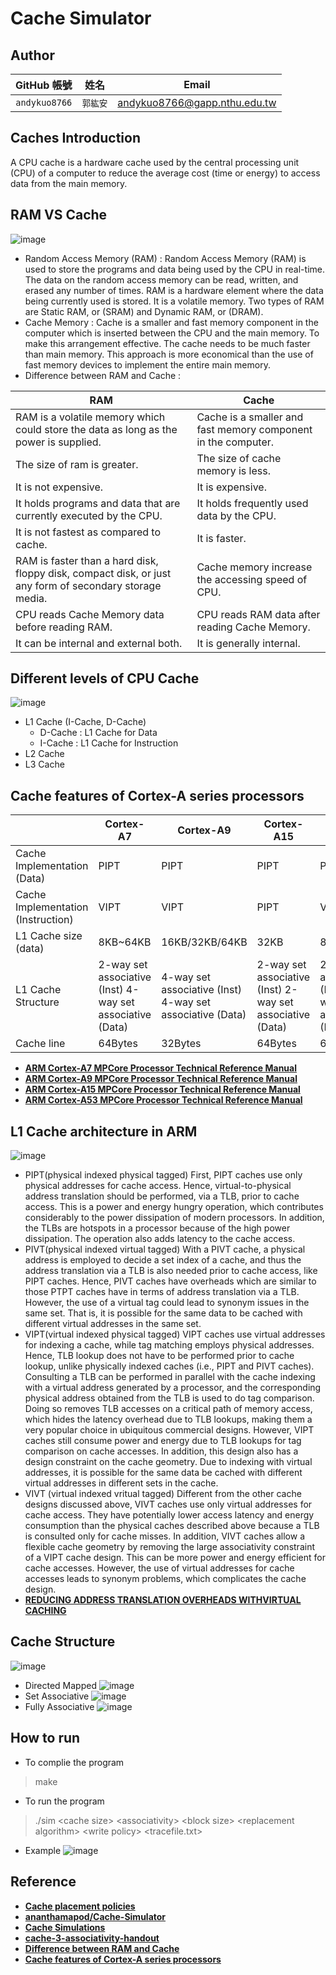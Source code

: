# Cache Simulator

## Author
| GitHub 帳號 | 姓名 | Email |
| :-----------: | :---: | :---: |
| `andykuo8766` | `郭紘安` | andykuo8766@gapp.nthu.edu.tw |

## Caches Introduction
A CPU cache is a hardware cache used by the central processing unit (CPU) of a computer to reduce the average cost (time or energy) to access data from the main memory.

## RAM VS Cache
![image](https://github.com/andykuo8766/Cache-Simulator/blob/main/Pictures/CACHE.png)
* Random Access Memory (RAM) :
Random Access Memory (RAM) is used to store the programs and data being used by the CPU in real-time. The data on the random access memory can be read, written, and erased any number of times. RAM is a hardware element where the data being currently used is stored. It is a volatile memory. Two types of RAM are Static RAM, or (SRAM) and Dynamic RAM, or (DRAM).
* Cache Memory :
Cache is a smaller and fast memory component in the computer which is inserted between the CPU and the main memory. To make this arrangement effective. The cache needs to be much faster than main memory. This approach is more economical than the use of fast memory devices to implement the entire main memory.
* Difference between RAM and Cache :

| RAM | Cache | 
| --- | ----- |
| RAM is a volatile memory which could store the data as long as the power is supplied. | Cache is a smaller and fast memory component in the computer. | Cache is a smaller and fast memory component in the computer.|
| The size of ram is greater. | The size of cache memory is less. |
| It is not expensive. | It is expensive. |
| It holds programs and data that are currently executed by the CPU. | It holds frequently used data by the CPU. |
| It is not fastest as compared to cache. | 	It is faster. |
| RAM is faster than a hard disk, floppy disk, compact disk, or just any form of secondary storage media. | Cache memory increase the accessing speed of CPU. |
| CPU reads Cache Memory data before reading RAM. | CPU reads RAM data after reading Cache Memory. |
| It can be internal and external both. | It is generally internal. |

## Different levels of CPU Cache
![image](https://github.com/andykuo8766/Cache-Simulator/blob/main/Pictures/I-Cache%26D-Cache.jpg)
* L1 Cache (I-Cache, D-Cache)
	* D-Cache : L1 Cache for Data
	* I-Cache : L1 Cache for Instruction
* L2 Cache
* L3 Cache
## Cache features of Cortex-A series processors
|     | Cortex-A7 | Cortex-A9 | Cortex-A15 | Cortex-A53 | 
|---| --- | --- | --- | --- | 
| Cache Implementation (Data) | PIPT | PIPT | PIPT | PIPT | 
| Cache Implementation (Instruction) | VIPT | VIPT | PIPT | VIPT | 
| L1 Cache size (data) | 8KB~64KB | 16KB/32KB/64KB | 32KB | 8KB~64KB | 
| L1 Cache Structure | 2-way set associative (Inst) 4-way set associative (Data) | 4-way set associative (Inst) 4-way set associative (Data) | 2-way set associative (Inst) 2-way set associative (Data) | 2-way set associative (Inst) 4-way set associative (Data) | 
| Cache line | 64Bytes | 32Bytes | 64Bytes | 64 bytes |  
* **[ARM Cortex-A7 MPCore Processor Technical Reference Manual](https://documentation-service.arm.com/static/602cf701083323480d479d18?token=)**
* **[ARM Cortex-A9 MPCore Processor Technical Reference Manual](https://documentation-service.arm.com/static/5e7e1f4fb2608e4d7f0a369f?token=)**
* **[ARM Cortex-A15 MPCore Processor Technical Reference Manual](https://documentation-service.arm.com/static/5e8ecc3ec5ee7d4a00694112?token=)**
* **[ARM Cortex-A53 MPCore Processor Technical Reference Manual](https://documentation-service.arm.com/static/6040c321ee937942ba301626?token=)**

## L1 Cache architecture in ARM
![image](https://github.com/andykuo8766/Cache-Simulator/blob/main/Pictures/Cache_Organizations.png)
* PIPT(physical indexed physical tagged)
First, PIPT caches use only physical addresses for cache access. Hence, virtual-to-physical address translation should be performed, via a TLB, prior to cache access. This is a power and energy hungry operation, which contributes considerably to the power dissipation of modern processors. In addition, the TLBs are hotspots in a processor because of the high power dissipation. The operation also adds latency to the cache access.
* PIVT(physical indexed virtual tagged)
With a PIVT cache, a physical address is employed to decide a set index of a cache, and thus the address translation via a TLB is also needed prior to cache access, like PIPT caches. Hence, PIVT caches have overheads which are similar to those PTPT caches have in terms of address translation via a TLB. However, the use of a virtual tag could lead to synonym issues in the same set. That is, it is possible for the same data to be cached with different virtual addresses in the same set.
* VIPT(virtual indexed physical tagged)
VIPT caches use virtual addresses for indexing a cache, while tag matching employs physical addresses. Hence, TLB lookup does not have to be performed prior to cache lookup, unlike physically indexed caches (i.e., PIPT and PIVT caches). Consulting a TLB can be performed in parallel with the cache indexing with a virtual address generated by a processor, and the corresponding physical address obtained from the TLB is used to do tag comparison. Doing so removes TLB accesses on a critical path of memory access, which hides the latency overhead due to TLB lookups, making them a very popular choice in ubiquitous commercial designs. However, VIPT caches still consume power and energy due to TLB lookups for tag comparison on cache accesses. In addition, this design also has a design constraint on the cache geometry. Due to indexing with virtual addresses, it is possible for the same data be cached with different virtual addresses in different sets in the cache. 
* VIVT (virtual indexed vritual tagged)
Different from the other cache designs discussed above, VIVT caches use only virtual addresses for cache access. They have potentially lower access latency and energy consumption than the physical caches described above because a TLB is consulted only for cache misses. In addition, VIVT caches allow a flexible cache geometry by removing the large associativity constraint of a VIPT cache design. This can be more power and energy efficient for cache accesses. However, the use of virtual addresses for cache accesses leads to synonym problems, which complicates the cache design.
* **[REDUCING ADDRESS TRANSLATION OVERHEADS WITHVIRTUAL CACHING](https://www.semanticscholar.org/paper/Reducing-address-translation-overheads-with-virtual-Yoon/5ea9787782bde3ddcb6632a75a2480417a6282b4)**



## Cache Structure
![image](https://github.com/andykuo8766/Cache-Simulator/blob/main/Pictures/cache-associativity.jpg)
* Directed Mapped
![image](https://github.com/andykuo8766/Cache-Simulator/blob/main/Pictures/Direct-Mapped_Cache_Snehal_Img.png)
* Set Associative
![image](https://github.com/andykuo8766/Cache-Simulator/blob/main/Pictures/Set-Associative_Cache_Snehal_Img.png)
* Fully Associative
![image](https://github.com/andykuo8766/Cache-Simulator/blob/main/Pictures/Fully-Associative_Cache_Snehal_Img.png)

## How to run

* To complie the program

>make

* To run the program

>./sim <cache size\> <associativity\> <block size\> <replacement algorithm\> <write policy\> <tracefile.txt\>

* Example
![image](https://github.com/andykuo8766/Cache-Simulator/blob/main/Pictures/simulator.png)

## Reference
* **[Cache placement policies](https://en.wikipedia.org/wiki/Cache_placement_policies)**
* **[ananthamapod/Cache-Simulator](https://github.com/ananthamapod/Cache-Simulator)**
* **[Cache Simulations](http://www.csbio.unc.edu/mcmillan/index.py?run=Wiki&page=%24Comp411S12.Lab+9)**
* **[cache-3-associativity-handout](http://csillustrated.berkeley.edu/PDFs/handouts/cache-3-associativity-handout.pdf)**
* **[Difference between RAM and Cache](https://www.geeksforgeeks.org/difference-between-ram-and-cache/)**
* **[Cache features of Cortex-A series processors](https://developer.arm.com/documentation/den0013/d/Caches/Cache-architecture/Virtual-and-physical-tags-and-indexes)**

